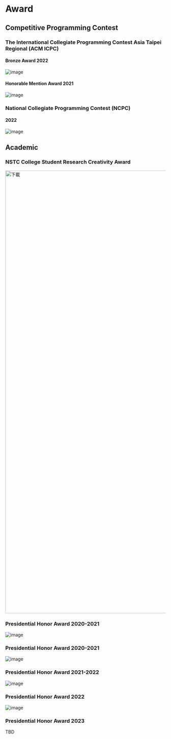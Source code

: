 # Award

## Competitive Programming Contest
### The International Collegiate Programming Contest Asia Taipei Regional (ACM ICPC)
#### Bronze Award 2022
![image](https://user-images.githubusercontent.com/66879339/232228768-d8b96ff4-3421-45f0-ad32-9a0a872d15be.png)
#### Honorable Mention Award 2021
![image](https://user-images.githubusercontent.com/66879339/232228780-d80a38bc-3e0a-4767-9edb-0f5597e0161e.png)


### National Collegiate Programming Contest (NCPC)
#### 2022
![image](https://user-images.githubusercontent.com/66879339/233784977-96fd10b3-32ab-459b-84e2-b5692013ec00.png)

## Academic
### NSTC College Student Research Creativity Award
<img width="2000" height="1391" alt="下載" src="https://github.com/user-attachments/assets/7d90f041-5f93-4678-8088-95b3987a5c48" />

### Presidential Honor Award 2020-2021
![image](https://user-images.githubusercontent.com/66879339/233306207-212fb82a-39e6-49d4-bfdb-b626d50eb9d9.png)
### Presidential Honor Award 2020-2021
![image](https://user-images.githubusercontent.com/66879339/233306168-b32d0ea3-5f4d-420a-8255-c846b0d64ac6.png)
### Presidential Honor Award 2021-2022
![image](https://user-images.githubusercontent.com/66879339/233306026-8eef62d4-b6e3-43da-a893-bfe4750fcf62.png)
### Presidential Honor Award 2022
![image](https://user-images.githubusercontent.com/66879339/233306190-96e9ce50-fe61-46be-a5af-e23440de725b.png)
### Presidential Honor Award 2023
TBD
